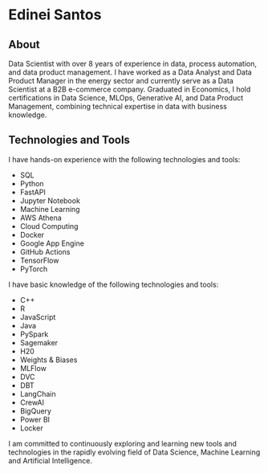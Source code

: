 # Edinei Santos

## About
Data Scientist with over 8 years of experience in data, process automation, and data product management. I have worked as a Data Analyst and Data Product Manager in the energy sector and currently serve as a Data Scientist at a B2B e-commerce company. Graduated in Economics, I hold certifications in Data Science, MLOps, Generative AI, and Data Product Management, combining technical expertise in data with business knowledge.

## Technologies and Tools
I have hands-on experience with the following technologies and tools:
* SQL
* Python
* FastAPI
* Jupyter Notebook
* Machine Learning
* AWS Athena
* Cloud Computing
* Docker
* Google App Engine
* GitHub Actions
* TensorFlow
* PyTorch

I have basic knowledge of the following technologies and tools:
* C++
* R
* JavaScript
* Java
* PySpark
* Sagemaker
* H20
* Weights & Biases
* MLFlow
* DVC
* DBT
* LangChain
* CrewAI
* BigQuery
* Power BI
* Locker

I am committed to continuously exploring and learning new tools and technologies in the rapidly evolving field of Data Science, Machine Learning and Artificial Intelligence.
